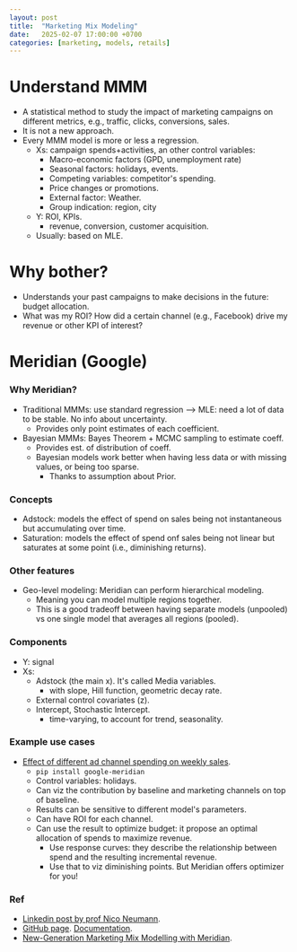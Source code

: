 ```yaml
---
layout: post
title:  "Marketing Mix Modeling"
date:   2025-02-07 17:00:00 +0700
categories: [marketing, models, retails]
---
```


# Understand MMM
- A statistical method to study the impact of marketing campaigns on different metrics, e.g., traffic, clicks, conversions, sales.
- It is not a new approach.
- Every MMM model is more or less a regression.
  - Xs: campaign spends+activities, an other control variables:
    - Macro-economic factors (GPD, unemployment rate)
    - Seasonal factors: holidays, events.
    - Competing variables: competitor's spending.
    - Price changes or promotions.
    - External factor: Weather.
    - Group indication: region, city
  - Y: ROI, KPIs.
    - revenue, conversion, customer acquisition.
  - Usually: based on MLE.

# Why bother?
 - Understands your past campaigns to make decisions in the future: budget allocation.
 - What was my ROI? How did a certain channel (e.g., Facebook) drive my revenue or other KPI of interest?


# Meridian (Google)

### Why Meridian?
- Traditional MMMs: use standard regression --> MLE: need a lot of data to be stable. No info about uncertainty.
  - Provides only point estimates of each coefficient.
- Bayesian MMMs:  Bayes Theorem + MCMC sampling to estimate coeff.
  - Provides est. of distribution of coeff.
  - Bayesian models work better when having less data or with missing values, or being too sparse.
    - Thanks to assumption about Prior.
   
### Concepts
- Adstock: models the effect of spend on sales being not instantaneous but accumulating over time.
- Saturation: models the effect of spend onf sales being not linear but saturates at some point (i.e., diminishing returns).
### Other features
- Geo-level modeling: Meridian can perform hierarchical modeling.
  - Meaning you can model multiple regions together.
  - This is a good tradeoff between having separate models (unpooled) vs one single model that averages all regions (pooled).

### Components
- Y: signal
- Xs:
  - Adstock (the main x). It's called Media variables.
    - with slope, Hill function, geometric decay rate. 
  - External control covariates (z).
  - Intercept, Stochastic Intercept.
    - time-varying, to account for trend, seasonality.
   
### Example use cases
- [Effect of different ad channel spending on weekly sales](https://medium.com/towards-data-science/new-generation-marketing-mix-modelling-with-meridian-e831a0906b40).
  - ```pip install google-meridian```
  -  Control variables: holidays.
  -  Can viz the contribution by baseline and marketing channels on top of baseline.
    - Results can be sensitive to different model's parameters.
  - Can have ROI for each channel.
  - Can use the result to optimize budget: it propose an optimal allocation of spends to maximize revenue.
    - Use response curves: they describe the relationship between spend and the resulting incremental revenue.
    - Use that to viz diminishing points. But Meridian offers optimizer for you!

### Ref
- [Linkedin post by prof Nico Neumann](https://www.linkedin.com/posts/nico-neumann-3021b32_great-news-for-marketers-interested-in-marketing-activity-7290190375430893568-WyF4/?utm_source=share&utm_medium=member_ios).
- [GitHub page](https://github.com/google/meridian). [Documentation](https://developers.google.com/meridian).
- [New-Generation Marketing Mix Modelling with Meridian](https://medium.com/towards-data-science/new-generation-marketing-mix-modelling-with-meridian-e831a0906b40).

